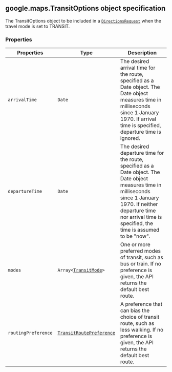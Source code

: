 <h2 id="TransitOptions">
google.maps.TransitOptions
object specification
</h2><p>The TransitOptions object to be included in a <code><a href="https://github.com/amenadiel/google-maps-documentation/blob/master/docs/google.maps.DirectionsRequest.md">DirectionsRequest</a></code> when the travel mode is set to TRANSIT.</p><h3>Properties</h3><table summary="interface TransitOptions - Properties" width="100%">
<thead>
<tr><th>Properties</th>
<th>Type</th>
<th>Description</th>
</tr></thead>
<tbody>
<tr>
<td><code>arrivalTime</code></td>
<td><code>Date</code></td>
<td>The desired arrival time for the route, specified as a Date object. The Date object measures time in milliseconds since 1 January 1970. If arrival time is specified, departure time is ignored.</td>
</tr>
<tr>
<td><code>departureTime</code></td>
<td><code>Date</code></td>
<td>The desired departure time for the route, specified as a Date object. The Date object measures time in milliseconds since 1 January 1970. If neither departure time nor arrival time is specified, the time is assumed to be "now".</td>
</tr>
<tr>
<td><code>modes</code></td>
<td><code>Array&lt;<a href="https://github.com/amenadiel/google-maps-documentation/blob/master/docs/google.maps.TransitMode.md">TransitMode</a>&gt;</code></td>
<td>One or more preferred modes of transit, such as bus or train. If no preference is given, the API returns the default best route.</td>
</tr>
<tr>
<td><code>routingPreference</code></td>
<td><code><a href="https://github.com/amenadiel/google-maps-documentation/blob/master/docs/google.maps.TransitRoutePreference.md">TransitRoutePreference</a></code></td>
<td>A preference that can bias the choice of transit route, such as less walking. If no preference is given, the API returns the default best route.</td>
</tr>
</tbody>
</table>
